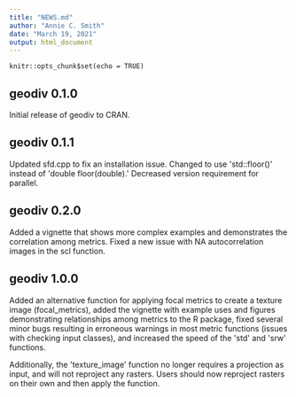 ```yaml
---
title: "NEWS.md"
author: "Annie C. Smith"
date: "March 19, 2021"
output: html_document
---
```


```{r setup, include=FALSE}
knitr::opts_chunk$set(echo = TRUE)
```
## geodiv 0.1.0

Initial release of geodiv to CRAN.

## geodiv 0.1.1

Updated sfd.cpp to fix an installation issue. Changed to use 'std::floor()' instead of 'double floor(double).'
Decreased version requirement for parallel.

## geodiv 0.2.0

Added a vignette that shows more complex examples and demonstrates the correlation among metrics.
Fixed a new issue with NA autocorrelation images in the scl function.

## geodiv 1.0.0

Added an alternative function for applying focal metrics to create a texture image (focal_metrics), added the vignette with example uses and figures demonstrating relationships among metrics to the R package, fixed several minor bugs resulting in erroneous warnings in most metric functions (issues with checking input classes), and increased the speed of the 'std' and 'srw' functions.

Additionally, the 'texture_image' function no longer requires a projection as input, and will not reproject any rasters. Users should now reproject rasters on their own and then apply the function.
